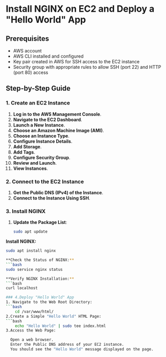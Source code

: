 # Install NGINX on EC2 and Deploy a "Hello World" App

## Prerequisites

- AWS account
- AWS CLI installed and configured
- Key pair created in AWS for SSH access to the EC2 instance
- Security group with appropriate rules to allow SSH (port 22) and HTTP (port 80) access

## Step-by-Step Guide

### 1. Create an EC2 Instance

1. **Log in to the AWS Management Console**.
2. **Navigate to the EC2 Dashboard**.
3. **Launch a New Instance**.
4. **Choose an Amazon Machine Image (AMI)**.
5. **Choose an Instance Type**.
6. **Configure Instance Details**.
7. **Add Storage**.
8. **Add Tags**.
9. **Configure Security Group**.
10. **Review and Launch**.
11. **View Instances**.

### 2. Connect to the EC2 Instance

1. **Get the Public DNS (IPv4) of the Instance**.
2. **Connect to the Instance Using SSH**.

### 3. Install NGINX

1. **Update the Package List**:
   ```bash
   sudo apt update

**Install NGINX:**
  ```bash
sudo apt install nginx

**Check the Status of NGINX:**
  ```bash
sudo service nginx status

**Verify NGINX Installation:**
  ```bash
curl localhost

### 4.Deploy "Hello World" App
1. Navigate to the Web Root Directory:
  ```bash
      cd /var/www/html/
2.Create a Simple "Hello World" HTML Page:
  ```bash
      echo "Hello World" | sudo tee index.html
3.Access the Web Page:

    Open a web browser.
    Enter the Public DNS address of your EC2 instance.
    You should see the "Hello World" message displayed on the page.
